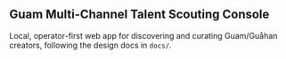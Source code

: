 ## Guam Multi-Channel Talent Scouting Console

Local, operator-first web app for discovering and curating Guam/Guåhan creators, following the design docs in `docs/`.

